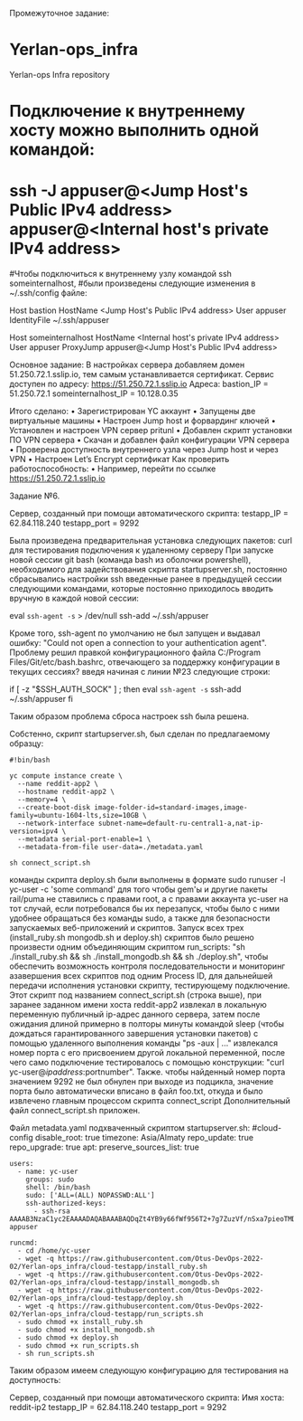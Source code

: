 Промежуточное задание:
# Yerlan-ops_infra
Yerlan-ops Infra repository
# Подключение к внутреннему хосту можно выполнить одной командой:
# ssh -J appuser@<Jump Host's Public IPv4 address> appuser@<Internal host's private IPv4 address>

#Чтобы подключиться к внутреннему узлу командой ssh someinternalhost,
#были произведены следующие изменения в ~/.ssh/config файле:

Host bastion
   HostName <Jump Host's Public IPv4 address>
   User appuser
   IdentityFile ~/.ssh/appuser

Host someinternalhost
   HostName <Internal host's private IPv4 address>
   User appuser
   ProxyJump appuser@<Jump Host's Public IPv4 address>

Основное задание:
В настройках сервера добавляем домен 51.250.72.1.sslip.io, тем самым устанавливается сертификат.
Сервис доступен по адресу:
https://51.250.72.1.sslip.io
Адреса:
bastion_IP = 51.250.72.1
someinternalhost_IP = 10.128.0.35

Итого сделано:
• Зарегистрирован YC аккаунт
• Запущены две виртуальные машины
• Настроен Jump host и форвардинг ключей
• Установлен и настроен VPN сервер pritunl
• Добавлен скрипт установки ПО VPN сервера
• Скачан и добавлен файл конфигурации VPN сервера
• Проверена доступность внутреннего узла через Jump host и через VPN
• Настроен Let’s Encrypt сертификат
Как проверить работоспособность:
• Например, перейти по ссылке https://51.250.72.1.sslip.io

Задание №6.

Сервер, созданный при помощи автоматического скрипта:
testapp_IP = 62.84.118.240
testapp_port = 9292

Была произведена предварительная установка следующих пакетов: curl для тестирования подключения к удаленному серверу
При запуске новой сессии git bash (команда bash из оболочки powershell), необходимого для задействования скрипта startupserver.sh, постоянно сбрасывались настройки ssh введенные ранее в предыдущей сессии следующими командами, которые постоянно приходилось вводить вручную в каждой новой сессии:

eval `ssh-agent -s` > /dev/null
ssh-add ~/.ssh/appuser

Кроме того, ssh-agent по умолчанию не был запущен и выдавал ошибку: "Could not open a connection to your authentication agent".
Проблему решил правкой конфигурационного файла C:/Program Files/Git/etc/bash.bashrc, отвечающего за поддержку конфигурации в текущих сессиях?
введя начиная с линии №23 следующие строки:

if [ -z "$SSH_AUTH_SOCK" ] ; then
    eval `ssh-agent -s`
    ssh-add ~/.ssh/appuser
fi

Таким образом проблема сброса настроек ssh была решена.

Собстенно, скрипт startupserver.sh, был сделан по предлагаемому образцу:

	#!bin/bash

	yc compute instance create \
	  --name reddit-app2 \
	  --hostname reddit-app2 \
	  --memory=4 \
	  --create-boot-disk image-folder-id=standard-images,image-family=ubuntu-1604-lts,size=10GB \
	  --network-interface subnet-name=default-ru-central1-a,nat-ip-version=ipv4 \
	  --metadata serial-port-enable=1 \
	  --metadata-from-file user-data=./metadata.yaml

	sh connect_script.sh

команды скрипта deploy.sh были выполнены в формате sudo runuser -l yc-user -c 'some command' для того чтобы gem'ы и другие пакеты rail/puma не ставились с правами root, а с правами аккаунта yc-user на тот случай, если потребовался бы их перезапуск, чтобы было с ними удобнее обращаться без команды sudo, а также для безопасности запускаемых веб-приложений и скриптов.
Запуск всех трех (install_ruby.sh mongodb.sh и deploy.sh) скриптов было решено произвести одним объединяющим скриптом run_scripts: "sh ./install_ruby.sh && sh ./install_mongodb.sh && sh ./deploy.sh", чтобы обеспечить возможность контроля последовательности и мониторинг азавершения всех скриптов под одним Process ID, для дальнейшей передачи исполнения установки скрипту, тестирующему подключение. Этот скрипт под названием connect_script.sh (строка выше), при заранее заданном имени хоста reddit-app2 извлекал в локальную переменную публичный ip-адрес данного сервера, затем после ожидания длиной примерно в полторы минуты командой sleep (чтобы дождаться гарантированного завершения установки пакетов) с помощью удаленного выполнения команды "ps -aux | ..." извлекался номер порта с его присвоением другой локальной переменной, после чего само подключение тестировалось с помощью конструкции: "curl yc-user@$ipaddress:$portnumber". Также. чтобы найденный номер порта значением 9292 не был обнулен при выходе из подцикла, значение порта было автоматически вписано в файл foo.txt, откуда и было извлечено главным процессом скрипта connect_script
Дополнительный файл connect_script.sh приложен.

Файл metadata.yaml подхваченный скриптом startupserver.sh:
	#cloud-config
	disable_root: true
	timezone: Asia/Almaty
	repo_update: true
	repo_upgrade: true
	apt:
	  preserve_sources_list: true

	users:
	  - name: yc-user
		groups: sudo
		shell: /bin/bash
		sudo: ['ALL=(ALL) NOPASSWD:ALL']
		ssh-authorized-keys:
		  - ssh-rsa AAAAB3NzaC1yc2EAAAADAQABAAABAQDqZt4YB9y66fWf956T2+7g7ZuzVf/nSxa7pieoTMDOPt+MraABHNQwPPPqPGI+8uX6p0tLIEB+2Rq4vQNkpJx4m2gl/F+EfF+lM5rgCrQjFT9RsxhZqY7Jx5ECqHn356ASc19sdy0mNODaOcpefavB+JtynQQORZPTSEYCi97VgX2kBjVQZ6XrUc4jXwKJzWrcD2HJpygRiYzApWrsRCzoiBVbcNWGfbUZ8nEyQEvO45GaP71jqBmTfbGnoomsaJ8vqOJDgaTojDA/Z4GEJvNRp3CaldyVRPlMNUQSEI+BZAu5uxr0ZJFRpIVWFQqIe7MjXZPHz3wDYJJ8YcYrxtl9 appuser

	runcmd:
	  - cd /home/yc-user
	  - wget -q https://raw.githubusercontent.com/Otus-DevOps-2022-02/Yerlan-ops_infra/cloud-testapp/install_ruby.sh
	  - wget -q https://raw.githubusercontent.com/Otus-DevOps-2022-02/Yerlan-ops_infra/cloud-testapp/install_mongodb.sh
	  - wget -q https://raw.githubusercontent.com/Otus-DevOps-2022-02/Yerlan-ops_infra/cloud-testapp/deploy.sh
	  - wget -q https://raw.githubusercontent.com/Otus-DevOps-2022-02/Yerlan-ops_infra/cloud-testapp/run_scripts.sh
	  - sudo chmod +x install_ruby.sh
	  - sudo chmod +x install_mongodb.sh
	  - sudo chmod +x deploy.sh
	  - sudo chmod +x run_scripts.sh
	  - sh run_scripts.sh


Таким образом имеем следующую конфигурацию для тестирования на доступность:

Сервер, созданный при помощи автоматического скрипта:
Имя хоста: reddit-ip2
testapp_IP = 62.84.118.240
testapp_port = 9292

